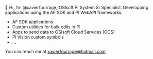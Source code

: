 👋 Hi, I’m @xavierfourrage, OSIsoft PI System Sr Specialist. Developping applications using the AF SDK and PI WebAPI frameworks.
- AF SDK applications
- Custom utilities for bulk edits in PI
- Apps to send data to OSIsoft Cloud Services (OCS)
- PI Vision custom symbols
- ...

You can reach me at xavierfourrage@hotmail.com

<!---
xavierfourrage/xavierfourrage is a ✨ special ✨ repository because its `README.md` (this file) appears on your GitHub profile.
You can click the Preview link to take a look at your changes.
--->

